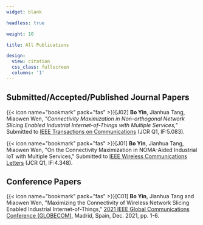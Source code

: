 ```yaml
---
widget: blank

headless: true

weight: 10

title: All Publications

design:
  view: citation
  css_class: fullscreen
  columns: '1'
---
```


## **Submitted/Accepted/Published Journal Papers**

{{< icon name="bookmark" pack="fas" >}}[J02] **Bo Yin**, Jianhua Tang, Miaowen Wen, *"Connectivity Maximization in Non-orthogonal Network Slicing Enabled Industrial Internet-of-Things with Multiple Services,"* Submitted to [IEEE Transactions on Communications](https://ieeexplore.ieee.org/xpl/RecentIssue.jsp?punumber=26) (JCR Q1, IF:5.083).

{{< icon name="bookmark" pack="fas" >}}[J01] **Bo Yin**, Jianhua Tang, Miaowen Wen, "On the Connectivity Maximization in NOMA-Aided Industrial IoT with Multiple Services," Submitted to [IEEE Wireless Communications Letters](https://ieeexplore.ieee.org/xpl/RecentIssue.jsp?punumber=5962382) (JCR Q1, IF:4.348).

## **Conference Papers**

{{< icon name="bookmark" pack="fas" >}}[C01] **Bo Yin**, Jianhua Tang and Miaowen Wen, "Maximizing the Connectivity of Wireless Network Slicing Enabled Industrial Internet-of-Things," [2021 IEEE Global Communications Conference (GLOBECOM)](https://globecom2021.ieee-globecom.org/), Madrid, Spain, Dec. 2021, pp. 1-6.
